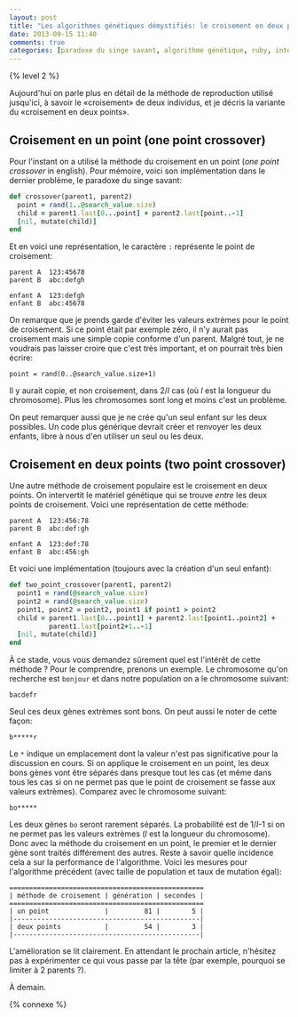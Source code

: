 ```yaml
---
layout: post
title: "Les algorithmes génétiques démystifiés: le croisement en deux points"
date: 2013-09-15 11:40
comments: true
categories: [paradoxe du singe savant, algorithme génétique, ruby, intermédiaire]
---
```


{% level 2 %}

Aujourd'hui on parle plus en détail de la méthode de reproduction
utilisé jusqu'ici, à savoir le «croisement» de deux individus, et
je décris la variante du «croisement en deux points».

<!-- more -->

Croisement en un point (one point crossover)
--------------------------------------------
Pour l'instant on a utilisé la méthode du croisement en un point
(*one point crossover* in english). Pour mémoire, voici son
implémentation dans le dernier problème, le paradoxe du singe savant:

``` ruby
def crossover(parent1, parent2)
  point = rand(1..@search_value.size)
  child = parent1.last[0...point] + parent2.last[point..-1]
  [nil, mutate(child)]
end
```

Et en voici une représentation, le caractère `:` représente le point
de croisement:

    parent A  123:45678
    parent B  abc:defgh
    
    enfant A  123:defgh
    enfant B  abc:45678

On remarque que je prends garde d'éviter les valeurs extrèmes pour le
point de croisement. Si ce point était par exemple zéro,
il n'y aurait pas croisement mais une simple copie conforme d'un parent.
Malgré tout, je ne voudrais pas laisser croire que c'est très important,
et on pourrait très bien écrire:

    point = rand(0..@search_value.size+1)

Il y aurait copie, et non croisement, dans 2/*l* cas (où *l* est la longueur
du chromosome). Plus les chromosomes sont long et moins c'est un problème.

On peut remarquer aussi que je ne crée qu'un seul enfant sur les deux
possibles. Un code plus générique devrait créer et renvoyer les deux
enfants, libre à nous d'en utiliser un seul ou les deux.

Croisement en deux points (two point crossover)
-------------------
Une autre méthode de croisement populaire est le croisement en deux
points. On intervertit le matériel génétique qui se trouve *entre* les
deux points de croisement. Voici une représentation de cette méthode:

    parent A  123:456:78
    parent B  abc:def:gh
    
    enfant A  123:def:78
    enfant B  abc:456:gh

Et voici une implémentation (toujours avec la création d'un seul
enfant):

``` ruby
def two_point_crossover(parent1, parent2)
  point1 = rand(@search_value.size)
  point2 = rand(@search_value.size)
  point1, point2 = point2, point1 if point1 > point2
  child = parent1.last[0...point1] + parent2.last[point1..point2] +
          parent1.last[point2+1..-1]
  [nil, mutate(child)]
end
```

À ce stade, vous vous demandez sûrement quel est l'intérêt de cette
méthode ? Pour le comprendre, prenons un exemple. Le chromosome qu'on
recherche est `bonjour` et dans notre population on a le chromosome
suivant:

    bacdefr

Seul ces deux gènes extrèmes sont bons. On peut aussi le noter de cette
façon:

    b*****r

Le `*` indique un emplacement dont la valeur n'est pas significative pour
la discussion en cours. Si on applique le croisement en un point, les deux
bons gènes vont être séparés dans presque tout les cas (et même dans tous
les cas si on ne permet pas que le point de croisement se fasse aux valeurs
extrèmes). Comparez avec le chromosome suivant:

    bo*****

Les deux gènes `bo` seront rarement séparés. La probabilité est de
1/*l*-1 si on ne permet pas les valeurs extrèmes (*l* est la longueur du
chromosome). Donc avec la méthode du croisement en un point, le premier
et le dernier gène sont traités différement des autres.
Reste à savoir quelle incidence cela a sur la performance de l'algorithme.
Voici les mesures pour l'algorithme précédent (avec taille de population
et taux de mutation égal):

    =================================================
    | méthode de croisement | génération | secondes |
    =================================================
    | un point              |         81 |        5 |
    |-----------------------------------------------|
    | deux points           |         54 |        3 |
    |-----------------------------------------------|

L'amélioration se lit clairement. En attendant le prochain article,
n'hésitez pas à expérimenter ce qui vous passe par la tête (par exemple,
pourquoi se limiter à 2 parents ?).

À demain.

{% connexe %}


